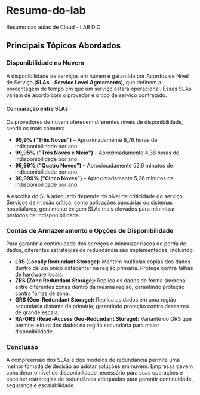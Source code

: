 # Resumo-do-lab
Resumo das aulas de Cloud - LAB DIO

##  Principais Tópicos Abordados

###  Disponibilidade na Nuvem
A disponibilidade de serviços em nuvem é garantida por Acordos de Nível de Serviço (**SLAs - Service Level Agreements**), que definem a porcentagem de tempo em que um serviço estará operacional. Esses SLAs variam de acordo com o provedor e o tipo de serviço contratado.

####  Comparação entre SLAs
Os provedores de nuvem oferecem diferentes níveis de disponibilidade, sendo os mais comuns:

- **99,9% ("Três Noves")** – Aproximadamente 8,76 horas de indisponibilidade por ano.
- **99,95% ("Três Noves e Meio")** – Aproximadamente 4,38 horas de indisponibilidade por ano.
- **99,99% ("Quatro Noves")** – Aproximadamente 52,6 minutos de indisponibilidade por ano.
- **99,999% ("Cinco Noves")** – Aproximadamente 5,26 minutos de indisponibilidade por ano.

A escolha do SLA adequado depende do nível de criticidade do serviço. Serviços de missão crítica, como aplicações bancárias ou sistemas hospitalares, geralmente exigem SLAs mais elevados para minimizar períodos de indisponibilidade.

###  Contas de Armazenamento e Opções de Disponibilidade
Para garantir a continuidade dos serviços e minimizar riscos de perda de dados, diferentes estratégias de redundância são implementadas, incluindo:

- **LRS (Locally Redundant Storage):** Mantém múltiplas cópias dos dados dentro de um único datacenter na região primária. Protege contra falhas de hardware locais.
- **ZRS (Zone Redundant Storage):** Replica os dados de forma síncrona entre diferentes zonas dentro da mesma região, garantindo proteção contra falhas de zona.
- **GRS (Geo-Redundant Storage):** Replica os dados em uma região secundária distante da primária, garantindo proteção contra desastres de grande escala.
- **RA-GRS (Read-Access Geo-Redundant Storage):** Variante do GRS que permite leitura dos dados na região secundária para maior disponibilidade.

###  Conclusão
A compreensão dos SLAs e dos modelos de redundância permite uma melhor tomada de decisão ao adotar soluções em nuvem. Empresas devem considerar o nível de disponibilidade necessário para suas operações e escolher estratégias de redundância adequadas para garantir continuidade, segurança e escalabilidade.



